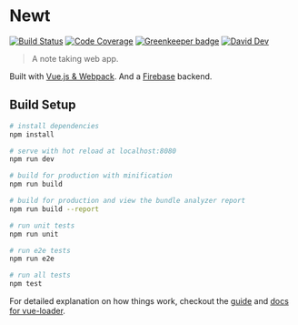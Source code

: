# Newt

[![Build Status](https://img.shields.io/travis/smeagolem/newt/develop.svg)](https://travis-ci.org/smeagolem/newt)
[![Code Coverage](https://img.shields.io/codecov/c/github/smeagolem/newt/develop.svg)](https://codecov.io/gh/smeagolem/newt)
[![Greenkeeper badge](https://badges.greenkeeper.io/smeagolem/newt.svg)](https://greenkeeper.io/)
[![David Dev](https://img.shields.io/david/dev/smeagolem/newt/develop.svg)](https://david-dm.org/smeagolem/newt/develop?type=dev)

> A note taking web app.

Built with [Vue.js & Webpack](https://github.com/vuejs-templates/webpack).
And a [Firebase](https://firebase.google.com/) backend.

## Build Setup

``` bash
# install dependencies
npm install

# serve with hot reload at localhost:8080
npm run dev

# build for production with minification
npm run build

# build for production and view the bundle analyzer report
npm run build --report

# run unit tests
npm run unit

# run e2e tests
npm run e2e

# run all tests
npm test
```

For detailed explanation on how things work, checkout the [guide](http://vuejs-templates.github.io/webpack/) and [docs for vue-loader](http://vuejs.github.io/vue-loader).
